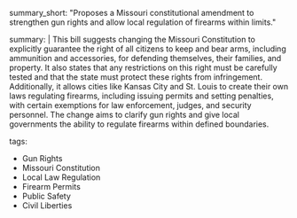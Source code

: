 summary_short: "Proposes a Missouri constitutional amendment to strengthen gun rights and allow local regulation of firearms within limits."

summary: |
  This bill suggests changing the Missouri Constitution to explicitly guarantee the right of all citizens to keep and bear arms, including ammunition and accessories, for defending themselves, their families, and property. It also states that any restrictions on this right must be carefully tested and that the state must protect these rights from infringement. Additionally, it allows cities like Kansas City and St. Louis to create their own laws regulating firearms, including issuing permits and setting penalties, with certain exemptions for law enforcement, judges, and security personnel. The change aims to clarify gun rights and give local governments the ability to regulate firearms within defined boundaries.

tags:
  - Gun Rights
  - Missouri Constitution
  - Local Law Regulation
  - Firearm Permits
  - Public Safety
  - Civil Liberties
